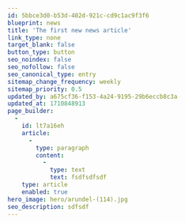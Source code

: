 ```yaml
---
id: 5bbce3d0-b53d-402d-921c-cd9c1ac9f3f6
blueprint: news
title: 'The first new news article'
link_type: none
target_blank: false
button_type: button
seo_noindex: false
seo_nofollow: false
seo_canonical_type: entry
sitemap_change_frequency: weekly
sitemap_priority: 0.5
updated_by: a675cf36-f153-4a24-9195-29b6eccb8c3a
updated_at: 1710848913
page_builder:
  -
    id: lt7a16eh
    article:
      -
        type: paragraph
        content:
          -
            type: text
            text: fsdfsdfsdf
    type: article
    enabled: true
hero_image: hero/arundel-(114).jpg
seo_description: sdfsdf
---
```

